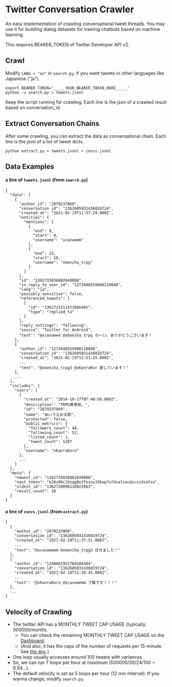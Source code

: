 # Twitter Conversation Crawler

An easy implementation of crawling conversational tweet threads.
You may use it for building dialog datasets for training chatbots based on machine learning.

This requires BEARER_TOKEN of Twitter Developer API v2.


## Crawl

Modify `LANG = "en"` in `search.py`, if you want tweets in other languages like Japanese ("ja").

```
export BEARER_TOKEN='_____YOUR_BEARER_TOKEN_HERE_____'
python -u search.py > tweets.jsonl
```

Keep the script running for crawling.
Each line is the json of a crawled result based on conversation_id.


## Extract Conversation Chains

After some crawling, you can extract the data as conversational chain.
Each line is the json of a list of tweet dicts.

```
python extract.py < tweets.jsonl > convs.jsonl
```


## Data Examples

#### a line of `tweets.jsonl` (from `search.py`)

```
{
  "data": [
    {
      "author_id": "2879237869",
      "conversation_id": "1362605931436019724",
      "created_at": "2021-02-19T11:57:29.000Z",
      "entities": {
        "mentions": [
          {
            "end": 9,
            "start": 0,
            "username": "xcanamem"
          },
          {
            "end": 23,
            "start": 10,
            "username": "xbeniha_trpg"
          }
        ]
      },
      "id": "1362733036882649088",
      "in_reply_to_user_id": "1273448559900110848",
      "lang": "ja",
      "possibly_sensitive": false,
      "referenced_tweets": [
        {
          "id": "1362731511473086465",
          "type": "replied_to"
        }
      ],
      "reply_settings": "following",
      "source": "Twitter for Android",
      "text": "@xcanamem @xbeniha_trpg わーい。ありがとうございます！
    },
    {
      "author_id": "1273448559900110848",
      "conversation_id": "1362605931436019724",
      "created_at": "2021-02-19T11:51:25.000Z",
      ...
      "text": "@xbeniha_trpg3 @xKanraKor 愛しています！"
    },
    ...
  ],
  "includes": {
    "users": [
      {
        "created_at": "2014-10-27T07:40:58.000Z",
        "description": "TRPG専用垢。",
        "id": "2879237869",
        "name": "あいうえお太郎",
        "protected": false,
        "public_metrics": {
          "followers_count": 44,
          "following_count": 52,
          "listed_count": 1,
          "tweet_count": 5287
        },
        "username": "xKanraKoro"
      },
      ...
    ]
  },
  "meta": {
    "newest_id": "1362733036882649088",
    "next_token": "b26v89c19zqg8o3fosns33kwp7sfdsafsacdscscdsafsa",
    "oldest_id": "1362728096110022663",
    "result_count": 10
  }
}
```

#### a line of `convs.jsonl` (from `extract.py`)

```
[
  {
    "author_id": "2879237869",
    "conversation_id": "1362605931436019724",
    "created_at": "2021-02-19T11:37:51.000Z",
    ...
    "text": "@xcanamemm @xbeniha_trpg3 任せました！"
  },
  {
    "author_id": "1340661951769104384",
    "conversation_id": "1362605931436019724",
    "created_at": "2021-02-19T11:38:45.000Z",
    ...
    "text": "@xKanraKoro @xcanamemm 了解です！！！"
  },
  ...
]
```


## Velocity of Crawling

- The twitter API has a MONTHLY TWEET CAP USAGE (typically, 500000/month).
  - You can check the remaining MONTHLY TWEET CAP USAGE on the [Dashboard](https://developer.twitter.com/en/portal/dashboard).
  - (And also, it has the caps of the number of requests per 15-minute. See [the doc](https://developer.twitter.com/en/docs/twitter-api/rate-limits).)
- One loop usually accesses around 100 tweets with variances.
- So, we can run 7 loops per hour at maximum (500000/30/24/100 = 6.94...).
- The default velocity is set as 5 loops per hour (12 min interval). If you wanna change, modify `search.py`.
